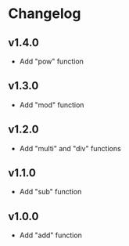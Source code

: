 # Changelog

## v1.4.0

- Add "pow" function

## v1.3.0

- Add "mod" function

## v1.2.0

- Add "multi" and "div" functions

## v1.1.0

- Add "sub" function

## v1.0.0

- Add "add" function
